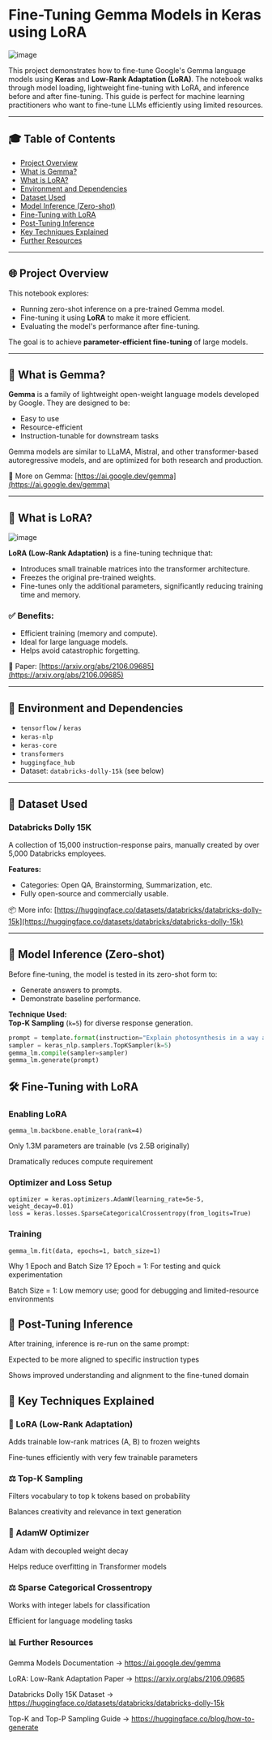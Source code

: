 # Fine-Tuning Gemma Models in Keras using LoRA
![image](https://github.com/user-attachments/assets/5537f6d2-d771-413a-944f-a660b5aad4df)


This project demonstrates how to fine-tune Google's Gemma language models using **Keras** and **Low-Rank Adaptation (LoRA)**. The notebook walks through model loading, lightweight fine-tuning with LoRA, and inference before and after fine-tuning. This guide is perfect for machine learning practitioners who want to fine-tune LLMs efficiently using limited resources.

---

## 🎓 Table of Contents
- [Project Overview](#project-overview)
- [What is Gemma?](#what-is-gemma)
- [What is LoRA?](#what-is-lora)
- [Environment and Dependencies](#environment-and-dependencies)
- [Dataset Used](#dataset-used)
- [Model Inference (Zero-shot)](#model-inference-zero-shot)
- [Fine-Tuning with LoRA](#fine-tuning-with-lora)
- [Post-Tuning Inference](#post-tuning-inference)
- [Key Techniques Explained](#key-techniques-explained)
- [Further Resources](#further-resources)

---

## 🌐 Project Overview

This notebook explores:
- Running zero-shot inference on a pre-trained Gemma model.
- Fine-tuning it using **LoRA** to make it more efficient.
- Evaluating the model's performance after fine-tuning.

The goal is to achieve **parameter-efficient fine-tuning** of large models.

---

## 🚀 What is Gemma?

**Gemma** is a family of lightweight open-weight language models developed by Google. They are designed to be:
- Easy to use
- Resource-efficient
- Instruction-tunable for downstream tasks

Gemma models are similar to LLaMA, Mistral, and other transformer-based autoregressive models, and are optimized for both research and production.

🔗 More on Gemma: [https://ai.google.dev/gemma](https://ai.google.dev/gemma)

---

## 🦖 What is LoRA?
![image](https://github.com/user-attachments/assets/6eafffca-9ff5-40b1-ac87-5deb0beb66db)


**LoRA (Low-Rank Adaptation)** is a fine-tuning technique that:
- Introduces small trainable matrices into the transformer architecture.
- Freezes the original pre-trained weights.
- Fine-tunes only the additional parameters, significantly reducing training time and memory.

### ✅ Benefits:
- Efficient training (memory and compute).
- Ideal for large language models.
- Helps avoid catastrophic forgetting.

📄 Paper: [https://arxiv.org/abs/2106.09685](https://arxiv.org/abs/2106.09685)

---

## 🧪 Environment and Dependencies

- `tensorflow` / `keras`
- `keras-nlp`
- `keras-core`
- `transformers`
- `huggingface_hub`
- Dataset: `databricks-dolly-15k` (see below)

---

## 📂 Dataset Used

### Databricks Dolly 15K
A collection of 15,000 instruction-response pairs, manually created by over 5,000 Databricks employees.

**Features:**
- Categories: Open QA, Brainstorming, Summarization, etc.
- Fully open-source and commercially usable.

📦 More info: [https://huggingface.co/datasets/databricks/databricks-dolly-15k](https://huggingface.co/datasets/databricks/databricks-dolly-15k)

---

## 🤖 Model Inference (Zero-shot)

Before fine-tuning, the model is tested in its zero-shot form to:
- Generate answers to prompts.
- Demonstrate baseline performance.

**Technique Used:**  
**Top-K Sampling** (`k=5`) for diverse response generation.

```python
prompt = template.format(instruction="Explain photosynthesis in a way a child could understand.", response="")
sampler = keras_nlp.samplers.TopKSampler(k=5)
gemma_lm.compile(sampler=sampler)
gemma_lm.generate(prompt)
```

## 🛠 Fine-Tuning with LoRA
### Enabling LoRA
```
gemma_lm.backbone.enable_lora(rank=4)
```
Only 1.3M parameters are trainable (vs 2.5B originally)

Dramatically reduces compute requirement

### Optimizer and Loss Setup
```
optimizer = keras.optimizers.AdamW(learning_rate=5e-5, weight_decay=0.01)
loss = keras.losses.SparseCategoricalCrossentropy(from_logits=True)
```
### Training
```
gemma_lm.fit(data, epochs=1, batch_size=1)
```
Why 1 Epoch and Batch Size 1?
Epoch = 1: For testing and quick experimentation

Batch Size = 1: Low memory use; good for debugging and limited-resource environments

## 🧠 Post-Tuning Inference
After training, inference is re-run on the same prompt:

Expected to be more aligned to specific instruction types

Shows improved understanding and alignment to the fine-tuned domain

## 🧬 Key Techniques Explained
### 🔩 LoRA (Low-Rank Adaptation)
Adds trainable low-rank matrices (A, B) to frozen weights

Fine-tunes efficiently with very few trainable parameters

### ⚖️ Top-K Sampling
Filters vocabulary to top k tokens based on probability

Balances creativity and relevance in text generation

### 🔁 AdamW Optimizer
Adam with decoupled weight decay

Helps reduce overfitting in Transformer models

### ⚖️ Sparse Categorical Crossentropy
Works with integer labels for classification

Efficient for language modeling tasks

### 📊 Further Resources
Gemma Models Documentation -> https://ai.google.dev/gemma

LoRA: Low-Rank Adaptation Paper -> https://arxiv.org/abs/2106.09685

Databricks Dolly 15K Dataset -> https://huggingface.co/datasets/databricks/databricks-dolly-15k

Top-K and Top-P Sampling Guide -> https://huggingface.co/blog/how-to-generate


